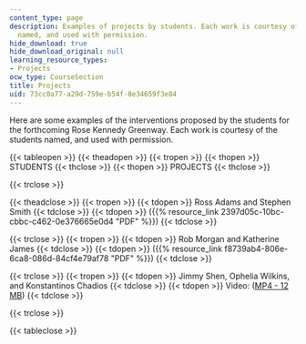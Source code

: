 ```yaml
---
content_type: page
description: Examples of projects by students. Each work is courtesy of the students
  named, and used with permission.
hide_download: true
hide_download_original: null
learning_resource_types:
- Projects
ocw_type: CourseSection
title: Projects
uid: 73cc0a77-a29d-759e-b54f-8e34659f3e84
---
```


Here are some examples of the interventions proposed by the students for the forthcoming Rose Kennedy Greenway. Each work is courtesy of the students named, and used with permission.

{{< tableopen >}}
{{< theadopen >}}
{{< tropen >}}
{{< thopen >}}
STUDENTS
{{< thclose >}}
{{< thopen >}}
PROJECTS
{{< thclose >}}

{{< trclose >}}

{{< theadclose >}}
{{< tropen >}}
{{< tdopen >}}
Ross Adams and Stephen Smith
{{< tdclose >}}
{{< tdopen >}}
({{% resource_link 2397d05c-10bc-cbbc-c462-0e376665e0d4 "PDF" %}})
{{< tdclose >}}

{{< trclose >}}
{{< tropen >}}
{{< tdopen >}}
Rob Morgan and Katherine James
{{< tdclose >}}
{{< tdopen >}}
({{% resource_link f8739ab4-806e-6ca8-086d-84cf4e79af78 "PDF" %}})
{{< tdclose >}}

{{< trclose >}}
{{< tropen >}}
{{< tdopen >}}
Jimmy Shen, Ophelia Wilkins, and Konstantinos Chadios
{{< tdclose >}}
{{< tdopen >}}
Video: ([MP4 - 12 MB](https://archive.org/download/MIT4.303F03/4.303-220k.mp4))
{{< tdclose >}}

{{< trclose >}}

{{< tableclose >}}